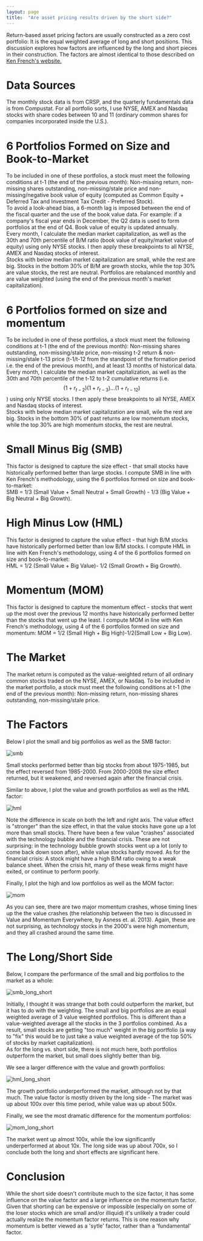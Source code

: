 ```yaml
---
layout: page
title:  "Are asset pricing results driven by the short side?"
---
```


Return-based asset pricing factors are usually constructed as a zero cost portfolio: It is the equal weighted average of long and short positions.  This discussion explores how factors are influenced by the long and short pieces in their construction.  The factors are almost identical to those described on
<a href="http://mba.tuck.dartmouth.edu/pages/faculty/ken.french/data_library.html"> Ken French's website. </a>


# Data Sources

The monthly stock data is from CRSP, and the quarterly fundamentals data is from Compustat.  For all portfolio sorts, I use NYSE, AMEX and Nasdaq stocks with share codes between 10 and 11 (ordinary common shares for companies incorporated inside the U.S.).  

# 6 Portfolios Formed on Size and Book-to-Market

To be included in one of these portfolios, a stock must meet the following conditions at t-1 (the end of the previous month): Non-missing return, non-missing shares outstanding, non-missing/stale price and non-missing/negative book value of equity (computed as Common Equity + Deferred Tax and Investment Tax Credit - Preferred Stock).  <br />
To avoid a look-ahead bias, a 6-month lag is imposed between the end of the fiscal quarter and the use of the book value data.  For example: if a company's fiscal year ends in December, the Q2 data is used to form portfolios at the end of Q4.  Book value of equity is updated annually. <br />
Every month, I calculate the median market capitalization, as well as the 30th and 70th percentile of B/M ratio (book value of equity/market value of equity) using only NYSE stocks.  I then apply these breakpoints to all NYSE, AMEX and Nasdaq stocks of interest.  <br />
Stocks with below median market capitalization are small, while the rest are big.  Stocks in the bottom 30% of B/M are growth stocks, while the top 30% are value stocks, the rest are neutral.
Portfolios are rebalanced monthly and are value weighted (using the end of the previous month's market capitalization).

# 6 Portfolios formed on size and momentum

To be included in one of these portfolios, a stock must meet the following conditions at t-1 (the end of the previous month): Non-missing shares outstanding, non-missing/stale price, non-missing t-2 return & non-missing/stale t-13 price (t-1/t-12 from the standpoint of the formation period i.e. the end of the previous month),  and at least 13 months of historical data.  <br />
Every month, I calculate the median market capitalization, as well as the 30th and 70th percentile of the t-12 to t-2 cumulative returns (i.e. $$(1+r_{t-2})(1+r_{t-3})\dots(1+r_{t-12})$$) using only NYSE stocks.  I then apply these breakpoints to all NYSE, AMEX and Nasdaq stocks of interest.  <br />
Stocks with below median market capitalization are small, wile the rest are big.  Stocks in the bottom 30% of past returns are low momentum stocks, while the top 30% are high momentum stocks, the rest are neutral.

# Small Minus Big (SMB)

This factor is designed to capture the size effect - that small stocks have historically performed better than large stocks.  I compute SMB in line with Ken French's methodology, using the 6 portfolios formed on size and book-to-market: <br />
SMB = 1/3 (Small Value + Small Neutral + Small Growth) - 1/3 (Big Value + Big Neutral + Big Growth).	 

# High Minus Low (HML)

This factor is designed to capture the value effect - that high B/M stocks have historically performed better than low B/M stocks.  I compute HML in line with Ken French's methodology, using 4 of the 6 portfolios formed on size and book-to-market: <br />
HML = 1/2 (Small Value + Big Value)- 1/2 (Small Growth + Big Growth).	 

# Momentum (MOM)

This factor is designed to capture the momentum effect - stocks that went up the most over the previous 12 months have historically performed better than the stocks that went up the least.  I compute MOM in line with Ken French's methodology, using 4 of the 6 portfolios formed on size and momentum:
MOM = 1/2 (Small High + Big High)-1/2(Small Low + Big Low).	 

# The Market

The market return is computed as the value-weighted return of all ordinary common stocks traded on the NYSE, AMEX, or Nasdaq. To be included in the market portfolio, a stock must meet the following conditions at t-1 (the end of the previous month): Non-missing return, non-missing shares outstanding, non-missing/stale price.

# The Factors

Below I plot the small and big portfolios as well as the SMB factor:  <br />

![smb](/Post_Images/7_23_2016/smb.png)

Small stocks performed better than big stocks from about 1975-1985, but the effect reversed from 1985-2000.  From 2000-2008 the size effect returned, but it weakened, and reversed again after the financial crisis. <br />

Similar to above, I plot the value and growth portfolios as well as the HML factor:  <br />

![hml](/Post_Images/7_23_2016/hml.png)

Note the difference in scale on both the left and right axis.  The value effect is "stronger" than the size effect, in that the value stocks have gone up a lot more than small stocks.  There have been a few value "crashes" associated with the technology bubble and the financial crisis.  These are not surprising: in the technology bubble growth stocks went up a lot (only to come back down soon after), while value stocks hardly moved.  As for the financial crisis: A stock might have a high B/M ratio owing to a weak balance sheet.  When the crisis hit, many of these weak firms might have exited, or continue to perform poorly. <br />

Finally, I plot the high and low portfolios as well as the MOM factor:  <br />

![mom](/Post_Images/7_23_2016/mom.png)

As you can see, there are two major momentum crashes, whose timing lines up the the value crashes (the relationship between the two is discussed in Value and Momentum Everywhere, by Asness et. al. 2013).  Again, these are not surprising, as technology stocks in the 2000's were high momentum, and they all crashed around the same time.  

# The Long/Short Side

Below, I compare the performance of the small and big portfolios to the market as a whole:

![smb_long_short](/Post_Images/7_23_2016/smb_long_short.png)

Initially, I thought it was strange that both could outperform the market, but it has to do with the weighting.  The small and big portfolios are an equal weighted average of 3 value weighted portfolios.  This is different than a value-weighted average all the stocks in the 3 portfolios combined.  As a result, small stocks are getting "too much" weight in the big portfolio (a way to "fix" this would be to just take a value weighted average of the top 50% of stocks by market capitalization). <br />
As for the long vs. short side, there is not much here, both portfolios outperform the market, but small does slightly better than big. <br />

We see a larger difference with the value and growth portfolios:

![hml_long_short](/Post_Images/7_23_2016/hml_long_short.png)

The growth portfolio underperformed the market, although not by that much.  The value factor is mostly driven by the long side - The market was up about 100x over this time period, while value was up about 500x. <br />

Finally, we see the most dramatic difference for the momentum portfolios:

![mom_long_short](/Post_Images/7_23_2016/mom_long_short.png)

The market went up almost 100x, while the low significantly underperformed at about 10x.  The long side was up about 700x, so I conclude both the long and short effects are significant here.

# Conclusion

While the short side doesn't contribute much to the size factor, it has some influence on the value factor and a large influence on the momentum factor.  Given that shorting can be expensive or impossible (especially on some of the loser stocks which are small and/or illiquid) it's unlikely a trader could actually realize the momentum factor returns.  This is one reason why momentum is better viewed as a 'sytle' factor, rather than a 'fundamental' factor.
